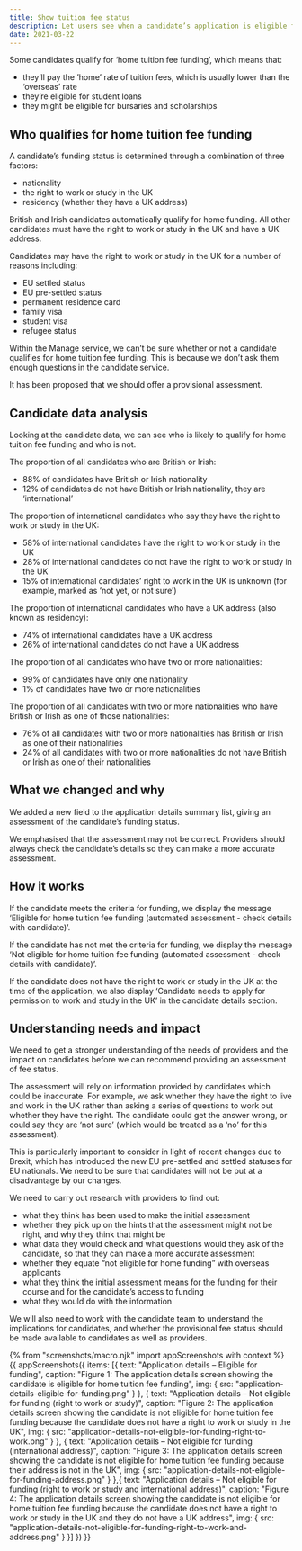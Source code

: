 ```yaml
---
title: Show tuition fee status
description: Let users see when a candidate’s application is eligible for home tuition fee funding.
date: 2021-03-22
---
```


Some candidates qualify for ‘home tuition fee funding’, which means that: 

- they’ll pay the ’home’ rate of tuition fees, which is usually lower than the ‘overseas’ rate
- they’re eligible for student loans
- they might be eligible for bursaries and scholarships

## Who qualifies for home tuition fee funding

A candidate’s funding status is determined through a combination of three factors: 

- nationality
- the right to work or study in the UK
- residency (whether they have a UK address)

British and Irish candidates automatically qualify for home funding. All other candidates must have the right to work or study in the UK and have a UK address.

Candidates may have the right to work or study in the UK for a number of reasons including:

- EU settled status
- EU pre-settled status
- permanent residence card
- family visa
- student visa
- refugee status

Within the Manage service, we can’t be sure whether or not a candidate qualifies for home tuition fee funding. This is because we don’t ask them enough questions in the candidate service.

It has been proposed that we should offer a provisional assessment.

## Candidate data analysis

Looking at the candidate data, we can see who is likely to qualify for home tuition fee funding and who is not.

The proportion of all candidates who are British or Irish:

- 88% of candidates have British or Irish nationality
- 12% of candidates do not have British or Irish nationality, they are ‘international’

The proportion of international candidates who say they have the right to work or study in the UK:

- 58% of international candidates have the right to work or study in the UK
- 28% of international candidates do not have the right to work or study in the UK
- 15% of international candidates’ right to work in the UK is unknown (for example, marked as ‘not yet, or not sure’)

The proportion of international candidates who have a UK address (also known as residency):

- 74% of international candidates have a UK address
- 26% of international candidates do not have a UK address

The proportion of all candidates who have two or more nationalities:

- 99% of candidates have only one nationality
- 1% of candidates have two or more nationalities

The proportion of all candidates with two or more nationalities who have British or Irish as one of those nationalities:

- 76% of all candidates with two or more nationalities has British or Irish as one of their nationalities
- 24% of all candidates with two or more nationalities do not have British or Irish as one of their nationalities

## What we changed and why

We added a new field to the application details summary list, giving an assessment of the candidate’s funding status.

We emphasised that the assessment may not be correct. Providers should always check the candidate’s details so they can make a more accurate assessment.

## How it works

If the candidate meets the criteria for funding, we display the message ‘Eligible for home tuition fee funding (automated assessment - check details with candidate)’.

If the candidate has not met the criteria for funding, we display the message ‘Not eligible for home tuition fee funding (automated assessment - check details with candidate)’.

If the candidate does not have the right to work or study in the UK at the time of the application, we also display ‘Candidate needs to apply for permission to work and study in the UK’ in the candidate details section.

## Understanding needs and impact

We need to get a stronger understanding of the needs of providers and the impact on candidates before we can recommend providing an assessment of fee status.

The assessment will rely on information provided by candidates which could be inaccurate. For example, we ask whether they have the right to live and work in the UK rather than asking a series of questions to work out whether they have the right. The candidate could get the answer wrong, or could say they are ‘not sure’ (which would be treated as a ‘no’ for this assessment).

This is particularly important to consider in light of recent changes due to Brexit, which has introduced the new EU pre-settled and settled statuses for EU nationals. We need to be sure that candidates will not be put at a disadvantage by our changes.

We need to carry out research with providers to find out:

- what they think has been used to make the initial assessment
- whether they pick up on the hints that the assessment might not be right, and why they think that might be
- what data they would check and what questions would they ask of the candidate, so that they can make a more accurate assessment
- whether they equate “not eligible for home funding” with overseas applicants
- what they think the initial assessment means for the funding for their course and for the candidate’s access to funding
- what they would do with the information

We will also need to work with the candidate team to understand the implications for candidates, and whether the provisional fee status should be made available to candidates as well as providers.


{% from "screenshots/macro.njk" import appScreenshots with context %}
{{ appScreenshots({
  items: [{
    text: "Application details – Eligible for funding",
    caption: "Figure 1: The application details screen showing the candidate is eligible for home tuition fee funding",
    img: {
      src: "application-details-eligible-for-funding.png"
    }
  }, {
    text: "Application details – Not eligible for funding (right to work or study)",
    caption: "Figure 2: The application details screen showing the candidate is not eligible for home tuition fee funding because the candidate does not have a right to work or study in the UK",
    img: {
      src: "application-details-not-eligible-for-funding-right-to-work.png"
    }
  },  {
    text: "Application details – Not eligible for funding (international address)",
    caption: "Figure 3: The application details screen showing the candidate is not eligible for home tuition fee funding because their address is not in the UK",
    img: {
      src: "application-details-not-eligible-for-funding-address.png"
    }
  },{
    text: "Application details – Not eligible for funding (right to work or study and international address)",
    caption: "Figure 4: The application details screen showing the candidate is not eligible for home tuition fee funding because the candidate does not have a right to work or study in the UK and they do not have a UK address",
    img: {
      src: "application-details-not-eligible-for-funding-right-to-work-and-address.png"
    }
  }]
}) }}
